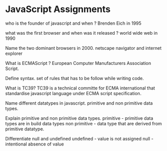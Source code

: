 # JavaScript Assignments
   who is the founder of javascript and when ? 
   Brenden Eich in 1995

   what was the first browser and when was it released ?
   world wide web in 1990

   Name the two dominant browsers in 2000. 
   netscape navigator and internet explorer

   What is ECMAScript ?
   European Computer Manufacturers Association Script.

   Define syntax.
   set of rules that has to be follow while writing code.

   What is TC39?
   TC39 is a technical committe for ECMA international that standardise javascript language under ECMA script specification.

   Name different datatypes in javascript.
   primitive and non primitive data types.

   Explain primitive and non primitive data types.
   primitive - primitive data types are in build data types 
   non primitive - data type that are derived from primitive datatype.

   Differentiate null and undefined
   undefined - value is not assigned
   null - intentional absence of value 